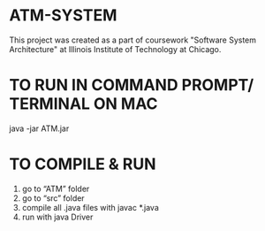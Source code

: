# ATM-SYSTEM
This project was created as a part of coursework "Software System Architecture" at Illinois Institute of Technology at Chicago.


TO RUN IN COMMAND PROMPT/ TERMINAL ON MAC
=============================================
java -jar ATM.jar


TO COMPILE & RUN
================

1. go to “ATM” folder
2. go to “src” folder
3. compile all .java files with
	javac *.java
4. run with
	java Driver
